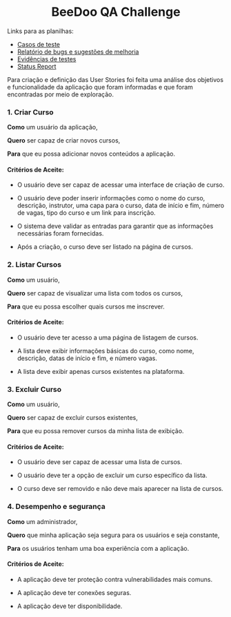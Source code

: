 <h1 align="center"> BeeDoo QA Challenge </h1>

 
Links para as planilhas:
* [Casos de teste](https://docs.google.com/spreadsheets/d/1bZNaC0aoVx8Ru3oCBKALZkIuKCC0h8bJiNXBvAVg58Y/edit?usp=sharing)
* [Relatório de bugs e sugestões de melhoria](https://docs.google.com/spreadsheets/d/1MKVjzYnsaU2u6vQcSXH1jVjd5gqu4owTFnIrcKL2HgM/edit?usp=sharing)
* [Evidências de testes](https://drive.google.com/drive/folders/1RaV2dsR9Rl3r8_h96ysy_2CgQ-4_4sVT?usp=drive_link)
* [Status Report](https://docs.google.com/spreadsheets/d/1GQAAUiEzaHC11-Wf7QKd-p4_jwCEqAkmw_LII9B1K2w/edit?usp=sharing)



Para criação e definição das User Stories foi feita uma análise dos objetivos e funcionalidade da aplicação que foram informadas e que foram encontradas por meio de exploração.  

 

### 1. Criar Curso

**Como** um usuário da aplicação, 

**Quero** ser capaz de criar novos cursos, 

**Para** que eu possa adicionar novos conteúdos a aplicação. 


#### Critérios de Aceite: 

* O usuário deve ser capaz de acessar uma interface de criação de curso. 

* O usuário deve poder inserir informações como o nome do curso, descrição, instrutor, uma capa para o curso, data de início e fim, número de vagas, tipo do curso e um link para inscrição. 

* O sistema deve validar as entradas para garantir que as informações necessárias foram fornecidas. 

* Após a criação, o curso deve ser listado na página de cursos. 

 

 

### 2. Listar Cursos 

**Como** um usuário, 

**Quero** ser capaz de visualizar uma lista com todos os cursos, 

**Para** que eu possa escolher quais cursos me inscrever. 


#### Critérios de Aceite: 

* O usuário deve ter acesso a uma página de listagem de cursos. 

* A lista deve exibir informações básicas do curso, como nome, descrição, datas de início e fim, e número vagas. 

* A lista deve exibir apenas cursos existentes na plataforma.


### 3. Excluir Curso 

**Como** um usuário, 

**Quero** ser capaz de excluir cursos existentes, 

**Para** que eu possa remover cursos da minha lista de exibição. 


#### Critérios de Aceite: 

* O usuário deve ser capaz de acessar uma lista de cursos. 

* O usuário deve ter a opção de excluir um curso específico da lista. 

* O curso deve ser removido e não deve mais aparecer na lista de cursos.


### 4. Desempenho e segurança 

**Como** um administrador,

**Quero** que minha aplicação seja segura para os usuários e seja constante, 

**Para** os usuários tenham uma boa experiência com a aplicação.


#### Critérios de Aceite: 

* A aplicação deve ter proteção contra vulnerabilidades mais comuns. 

* A aplicação deve ter conexões seguras. 

* A aplicação deve ter disponibilidade. 
